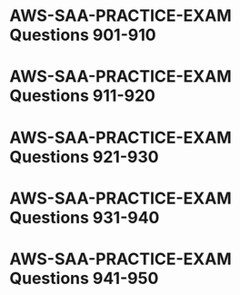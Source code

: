 # AWS-SAA-PRACTICE-EXAM Questions 901-910


# AWS-SAA-PRACTICE-EXAM Questions 911-920


# AWS-SAA-PRACTICE-EXAM Questions 921-930


# AWS-SAA-PRACTICE-EXAM Questions 931-940


# AWS-SAA-PRACTICE-EXAM Questions 941-950


